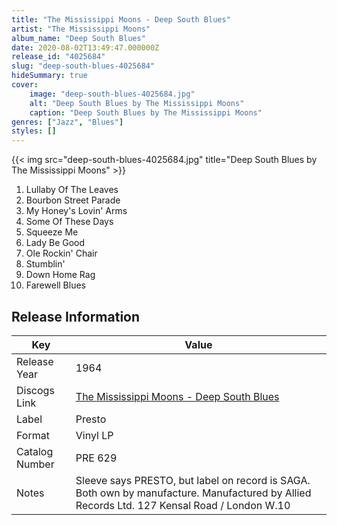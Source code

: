 ```yaml
---
title: "The Mississippi Moons - Deep South Blues"
artist: "The Mississippi Moons"
album_name: "Deep South Blues"
date: 2020-08-02T13:49:47.000000Z
release_id: "4025684"
slug: "deep-south-blues-4025684"
hideSummary: true
cover:
    image: "deep-south-blues-4025684.jpg"
    alt: "Deep South Blues by The Mississippi Moons"
    caption: "Deep South Blues by The Mississippi Moons"
genres: ["Jazz", "Blues"]
styles: []
---
```


{{< img src="deep-south-blues-4025684.jpg" title="Deep South Blues by The Mississippi Moons" >}}

<!-- section break -->

1. Lullaby Of The Leaves
2. Bourbon Street Parade
3. My Honey's Lovin' Arms
4. Some Of These Days
5. Squeeze Me
6. Lady Be Good
7. Ole Rockin' Chair
8. Stumblin'
9. Down Home Rag
10. Farewell Blues

<!-- section break -->





## Release Information
|  Key           | Value                                                |
| ---------------| ---------------------------------------------------- |
| Release Year   | 1964                                   |
| Discogs Link   | [The Mississippi Moons - Deep South Blues](https://www.discogs.com/release/4025684-The-Mississippi-Moons-Deep-South-Blues) |
| Label          | Presto |
| Format         | Vinyl LP |
| Catalog Number | PRE 629 |
| Notes | Sleeve says PRESTO, but label on record is SAGA. Both own by manufacture. Manufactured by Allied Records Ltd. 127 Kensal Road / London W.10 |